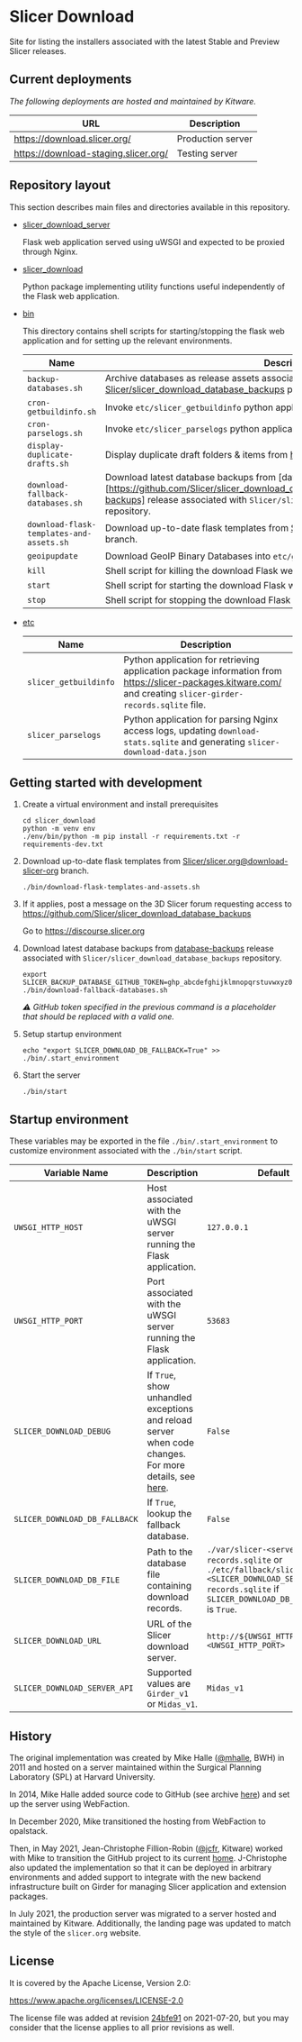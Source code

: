 # Slicer Download

Site for listing the installers associated with the latest Stable and Preview Slicer releases.

## Current deployments

_The following deployments are hosted and maintained by Kitware._

| URL | Description |
|-----|-------------|
| https://download.slicer.org/ | Production server |
| https://download-staging.slicer.org/ | Testing server |

## Repository layout

This section describes main files and directories available in this repository.

* [slicer_download_server](https://github.com/Slicer/slicer_download/tree/main/slicer_download_server)

    Flask web application served using uWSGI and expected to be proxied through Nginx.

* [slicer_download](https://github.com/Slicer/slicer_download/tree/main/slicer_download)

    Python package implementing utility functions useful independently of the Flask web application.

* [bin](https://github.com/Slicer/slicer_download/tree/main/bin)

    This directory contains shell scripts for starting/stopping the flask web application and for setting up the
    relevant environments.

    | Name                              | Description |
    |-----------------------------------|-------------|
    | `backup-databases.sh`             | Archive databases as release assets associated with the [Slicer/slicer_download_database_backups](https://github.com/Slicer/slicer_download_database_backups/releases/tag/database-backups) private repository. |
    | `cron-getbuildinfo.sh`            | Invoke `etc/slicer_getbuildinfo` python application. |
    | `cron-parselogs.sh`               | Invoke `etc/slicer_parselogs` python application. |
    | `display-duplicate-drafts.sh`     | Display duplicate draft folders & items from https://slicer-packages.kitware.com/. |
    | `download-fallback-databases.sh` | Download latest database backups from [database-backups][https://github.com/Slicer/slicer_download_database_backups/releases/tag/database-backups] release associated with `Slicer/slicer_download_database_backups` repository. |
    | `download-flask-templates-and-assets.sh` | Download up-to-date flask templates from [Slicer/slicer.org@download-slicer-org][branch-download-slicer-org] branch. |
    | `geoipupdate`                     | Download GeoIP Binary Databases into `etc/geoip/db` directory. |
    | `kill`                            | Shell script for killing the download Flask web application. |
    | `start`                           | Shell script for starting the download Flask web application. |
    | `stop`                            | Shell script for stopping the download Flask web application. |

[branch-download-slicer-org]: https://github.com/Slicer/slicer.org/tree/download-slicer-org

* [etc](https://github.com/Slicer/slicer_download/tree/main/etc)

    | Name                   | Description |
    |------------------------|-------------|
    | `slicer_getbuildinfo`  | Python application for retrieving application package information from https://slicer-packages.kitware.com/ and creating `slicer-girder-records.sqlite` file.
    | `slicer_parselogs`     | Python application for parsing Nginx access logs, updating `download-stats.sqlite` and generating `slicer-download-data.json` |

## Getting started with development

1. Create a virtual environment and install prerequisites

    ```
    cd slicer_download
    python -m venv env
    ./env/bin/python -m pip install -r requirements.txt -r requirements-dev.txt
    ```

2. Download up-to-date flask templates from [Slicer/slicer.org@download-slicer-org][branch-download-slicer-org] branch.


    ```
    ./bin/download-flask-templates-and-assets.sh
    ```

3. If it applies, post a message on the 3D Slicer forum requesting access to https://github.com/Slicer/slicer_download_database_backups

    Go to https://discourse.slicer.org

4. Download latest database backups from [database-backups](https://github.com/Slicer/slicer_download_database_backups/releases/tag/database-backups) release associated with `Slicer/slicer_download_database_backups` repository.

    ```
    export SLICER_BACKUP_DATABASE_GITHUB_TOKEN=ghp_abcdefghijklmnopqrstuvwxyz0123456789
    ./bin/download-fallback-databases.sh
    ```
    _:warning: GitHub token specified in the previous command is a placeholder that should be replaced with a valid one._

5. Setup startup environment

    ```
    echo "export SLICER_DOWNLOAD_DB_FALLBACK=True" >> ./bin/.start_environment
    ```

6. Start the server

    ```
    ./bin/start
    ```

## Startup environment

These variables may be exported in the file `./bin/.start_environment` to customize environment
associated with the `./bin/start` script.

| Variable Name | Description | Default |
|---------------|-------------|---------|
| `UWSGI_HTTP_HOST` | Host associated with the uWSGI server running the Flask application. | `127.0.0.1` |
| `UWSGI_HTTP_PORT` | Port associated with the uWSGI server running the Flask application. | `53683` |
| `SLICER_DOWNLOAD_DEBUG` | If `True`, show unhandled exceptions and reload server when code changes. For more details, see [here](https://flask.palletsprojects.com/en/2.0.x/config/#DEBUG). | `False` |
| `SLICER_DOWNLOAD_DB_FALLBACK` | If `True`, lookup the fallback database. | `False` |
| `SLICER_DOWNLOAD_DB_FILE` | Path to the database file containing download records. | `./var/slicer-<server_api>-records.sqlite` or `./etc/fallback/slicer-<SLICER_DOWNLOAD_SERVER_API>-records.sqlite` if `SLICER_DOWNLOAD_DB_FALLBACK` is `True`. |
| `SLICER_DOWNLOAD_URL` | URL of the Slicer download server. | `http://${UWSGI_HTTP_HOST}:<UWSGI_HTTP_PORT>` |
| `SLICER_DOWNLOAD_SERVER_API` | Supported values are `Girder_v1` or `Midas_v1`. | `Midas_v1` |

## History

The original implementation was created by Mike Halle ([@mhalle](https://github.com/mhalle), BWH) in 2011 and hosted on a server maintained within the Surgical Planning Laboratory (SPL) at Harvard University.

In 2014, Mike Halle added source code to GitHub (see archive [here](https://github.com/mhalle/slicer4-download_deprecated)) and set up the server using WebFaction.

In December 2020, Mike transitioned the hosting from WebFaction to opalstack.

Then, in May 2021, Jean-Christophe Fillion-Robin ([@jcfr](https://github.com/jcfr), Kitware) worked with Mike to transition the GitHub project to its current [home](https://github.com/Slicer/slicer_download). J-Christophe also updated the implementation so that it can be deployed in arbitrary environments and added support to integrate with the new backend infrastructure built on Girder for managing Slicer application and extension packages.

In July 2021, the production server was migrated to a server hosted and maintained by Kitware. Additionally, the landing page
was updated to match the style of the `slicer.org` website.


## License

It is covered by the Apache License, Version 2.0:

https://www.apache.org/licenses/LICENSE-2.0

The license file was added at revision [24bfe91][24bfe91] on 2021-07-20, but you may
consider that the license applies to all prior revisions as well.

[24bfe91]: https://github.com/Slicer/slicer_download/commit/24bfe91574221f90122415cda5d5d0c4177a2e45
